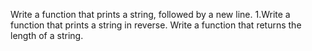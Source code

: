 Write a function that prints a string, followed by a new line.
1.Write a function that prints a string in reverse.
Write a function that returns the length of a string.
